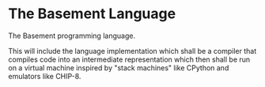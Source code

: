 # The Basement Language

The Basement programming language.

This will include the language implementation which shall be a compiler that compiles code into an intermediate representation which then shall be run on a virtual machine inspired by "stack machines" like CPython and emulators like CHIP-8.